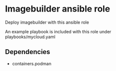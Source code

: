 # Imagebuilder ansible role
Deploy imagebuilder with this ansible role

An example playbook is included with this role under playbooks/mycloud.yaml

## Dependencies
* containers.podman